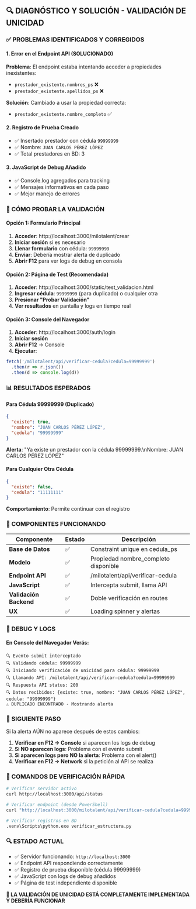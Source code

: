 ## 🔍 DIAGNÓSTICO Y SOLUCIÓN - VALIDACIÓN DE UNICIDAD

### ✅ PROBLEMAS IDENTIFICADOS Y CORREGIDOS

#### 1. **Error en el Endpoint API** (SOLUCIONADO)
**Problema**: El endpoint estaba intentando acceder a propiedades inexistentes:
- `prestador_existente.nombres_ps` ❌
- `prestador_existente.apellidos_ps` ❌

**Solución**: Cambiado a usar la propiedad correcta:
- `prestador_existente.nombre_completo` ✅

#### 2. **Registro de Prueba Creado**
- ✅ Insertado prestador con cédula `99999999`
- ✅ Nombre: `JUAN CARLOS PÉREZ LÓPEZ`
- ✅ Total prestadores en BD: 3

#### 3. **JavaScript de Debug Añadido**
- ✅ Console.log agregados para tracking
- ✅ Mensajes informativos en cada paso
- ✅ Mejor manejo de errores

### 🧪 CÓMO PROBAR LA VALIDACIÓN

#### **Opción 1: Formulario Principal**
1. **Acceder**: http://localhost:3000/milotalent/crear
2. **Iniciar sesión** si es necesario
3. **Llenar formulario** con cédula: `99999999`
4. **Enviar**: Debería mostrar alerta de duplicado
5. **Abrir F12** para ver logs de debug en consola

#### **Opción 2: Página de Test (Recomendada)**  
1. **Acceder**: http://localhost:3000/static/test_validacion.html
2. **Ingresar cédula**: `99999999` (para duplicado) o cualquier otra
3. **Presionar "Probar Validación"**
4. **Ver resultados** en pantalla y logs en tiempo real

#### **Opción 3: Console del Navegador**
1. **Acceder**: http://localhost:3000/auth/login
2. **Iniciar sesión**
3. **Abrir F12** → Console
4. **Ejecutar**:
```javascript
fetch('/milotalent/api/verificar-cedula?cedula=99999999')
  .then(r => r.json())
  .then(d => console.log(d))
```

### 📊 RESULTADOS ESPERADOS

#### **Para Cédula 99999999 (Duplicado)**
```json
{
  "existe": true,
  "nombre": "JUAN CARLOS PÉREZ LÓPEZ",
  "cedula": "99999999"
}
```
**Alerta**: "Ya existe un prestador con la cédula 99999999.\nNombre: JUAN CARLOS PÉREZ LÓPEZ"

#### **Para Cualquier Otra Cédula**
```json
{
  "existe": false,
  "cedula": "11111111"
}
```
**Comportamiento**: Permite continuar con el registro

### 🔧 COMPONENTES FUNCIONANDO

| Componente | Estado | Descripción |
|------------|--------|-------------|
| **Base de Datos** | ✅ | Constraint unique en cedula_ps |
| **Modelo** | ✅ | Propiedad nombre_completo disponible |
| **Endpoint API** | ✅ | /milotalent/api/verificar-cedula |
| **JavaScript** | ✅ | Intercepta submit, llama API |
| **Validación Backend** | ✅ | Doble verificación en routes |
| **UX** | ✅ | Loading spinner y alertas |

### 🐛 DEBUG Y LOGS

#### **En Console del Navegador Verás**:
```
🔍 Evento submit interceptado
🔍 Validando cédula: 99999999
🔍 Iniciando verificación de unicidad para cédula: 99999999
🔍 Llamando API: /milotalent/api/verificar-cedula?cedula=99999999
🔍 Respuesta API status: 200
🔍 Datos recibidos: {existe: true, nombre: "JUAN CARLOS PÉREZ LÓPEZ", cedula: "99999999"}
⚠️ DUPLICADO ENCONTRADO - Mostrando alerta
```

### 🎯 SIGUIENTE PASO

Si la alerta AÚN no aparece después de estos cambios:

1. **Verificar en F12 → Console** si aparecen los logs de debug
2. **Si NO aparecen logs**: Problema con el evento submit
3. **Si aparecen logs pero NO la alerta**: Problema con el alert()
4. **Verificar en F12 → Network** si la petición al API se realiza

### 📝 COMANDOS DE VERIFICACIÓN RÁPIDA

```bash
# Verificar servidor activo
curl http://localhost:3000/api/status

# Verificar endpoint (desde PowerShell)
curl "http://localhost:3000/milotalent/api/verificar-cedula?cedula=99999999"

# Verificar registros en BD
.venv\Scripts\python.exe verificar_estructura.py
```

### 🔍 ESTADO ACTUAL
- ✅ Servidor funcionando: `http://localhost:3000`
- ✅ Endpoint API respondiendo correctamente
- ✅ Registro de prueba disponible (cédula 99999999)
- ✅ JavaScript con logs de debug añadidos
- ✅ Página de test independiente disponible

**🎯 LA VALIDACIÓN DE UNICIDAD ESTÁ COMPLETAMENTE IMPLEMENTADA Y DEBERÍA FUNCIONAR**